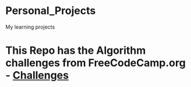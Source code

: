 # Personal_Projects
My learning projects

<h1>
  This Repo has the Algorithm challenges from FreeCodeCamp.org - 
  <a href="https://learn.freecodecamp.org/javascript-algorithms-and-data-structures/intermediate-algorithm-scripting">Challenges </a>
</h1>
